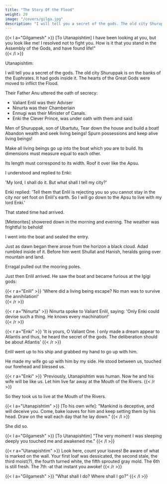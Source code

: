 ```yaml
---
title: "The Story Of the Flood"
weight: 29
image: "/covers/gilga.jpg"
description: "I will tell you a secret of the gods. The old city Shuruppak is on the banks of the Euphrates. It had gods inside it"
---
```



{{< l a="Gilgamesh" >}}
[To Utanapishtim] I have been looking at you, but you look like me! I resolved not to fight you. How is it that you stand in the Assembly of the Gods, and have found life!"	
{{< /l >}}


Utanapishtim:

I will tell you a secret of the gods. The old city Shuruppak is on the banks of the Euphrates. It had gods inside it. The	 hearts	of the Great Gods were moved to inflict the Flood. 

Their Father Anu uttered the oath of secrecy:
- Valiant Enlil was their Adviser
- Ninurta was their	Chamberlain
- Ennugi was their Minister of Canals.	
- Enki the Clever Prince, was under oath with them and said:

Men of Shuruppak, son of Ubartutu, Tear down the house and build a boat! Abandon wealth and seek living beings!	Spurn possessions and keep alive living beings!	
 
Make all living	beings go up into the boat which you are to build. Its dimensions must measure equal to each other. 

Its length must correspond to its width. Roof it over like the Apsu.

I understood and replied to Enki: 

'My lord, I shall do it. But what shall I tell my city?'

Enki replied: 'Tell them that Enlil is rejecting you so you cannot stay in the city nor set foot on Enlil's earth. So I will go down to the Apsu to live with my lord Enki.'


That stated	time had arrived.	
  
[Meteorites] showered down in the morning and evening. The	weather	was	frightful to behold!	
  
I went into the boat and sealed the entry. 

Just as dawn began there arose from the horizon a black cloud. Adad rumbled inside of it. Before him went Shullat and Hanish, heralds going over mountain and land.	
  
Erragal	pulled out the mooring poles.	
  

Just then Enlil	arrived. He saw	the boat and became furious at the Igigi gods: 

{{< r a="Enlil" >}}
'Where did a living being escape? No man was to survive the annihilation!'	  
{{< /r >}}

{{< r a="Ninurta" >}}
Ninurta spoke to Valiant Enlil, saying:	'Only Enki could devise	such a thing. He knows every machination!'	
{{< /r >}}

{{< r a="Enki" >}}
'It is yours, O Valiant One. I only made a dream appear to Atlantis and thus, he heard the secret of the gods. The deliberation should be about Atlantis'
{{< /r >}}



Enlil went up to his ship and grabbed my hand to go up with him. 

He made my wife go up with him by my side. He stood between us, touched our forehead and blessed us. 


{{< r a="Enki" >}}
'Previously, Utanapishtim was human. Now he and his wife will be like us. Let him live far away at the Mouth of the Rivers. 
{{< /r >}}


So they took us to live at the Mouth of the Rivers.

{{< l a="Utanapishtim" >}}
[To his own wife]: "Mankind	is deceptive, and will deceive you.	Come, bake loaves for him and keep setting them by his head. Draw on the wall each day that he lay down."
{{< /l >}}

She	did so. 



{{< l a="Gilgamesh" >}}
[To Utanapishtim] "The very moment I was sleeping deeply you touched me and awakened me."
{{< /l >}}

{{< r a="Utanapishtim" >}}
Look here, count your loaves! Be aware of what is marked on the wall. Your first loaf was dessicated, the second stale, the third moist(?), the fourth	turned white, the fifth sprouted gray mold. The 6th is still fresh. The 7th ‐at that instant you awoke!
{{< /r >}}


{{< l a="Gilgamesh" >}}
"What shall I do? Where shall I go?"
{{< /l >}}


